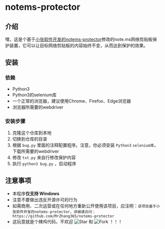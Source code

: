 # notems-protector  

## 介绍  
嘿，这是个基于[小张软件开发的notems-protector](https://github.com/MrZhang365/notems-protector)修改的note.ms网络剪贴板保护装置，它可以让目标网络剪贴板的内容始终不变，从而达到保护的效果。  

## 安装  
### 依赖  
- Python3
- Python3的selenium库
- 一个正常的浏览器，建议使用Chrome、Firefox、Edge浏览器
- 浏览器所需要的webdriver

### 安装步骤  
1. 克隆这个仓库到本地
2. 切换到仓库的目录
3. 根据 `bug.py` 里面的注释配置程序。注意，你必须安装 `Python3` `selenium库`，下载所需要的webdriver
4. 修改 `txt.py` 来自行修改保护内容
5. 执行 `python3 bug.py` ，启动程序

## 注意事项  
- 本程序**仅支持 Windows**
- 注意不要做出违反开源许可的行为
- 如需商用、二次运营或在任何地方重新公开使用该项目，应注明：`该项目基于小张软件开发的notems-protector，详细请访问：https://github.com/MrZhang365/notems-protector`
- 这玩意就是个辣鸡代码，不欢迎 ![Star](https://img.shields.io/github/stars/MrZhang365/notems-protector.svg) 和 ![Fork](https://img.shields.io/github/forks/MrZhang365/notems-protector.svg) ！！！
